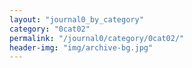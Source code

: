 ```yaml
---
layout: "journal0_by_category"
category: "0cat02"
permalink: "/journal0/category/0cat02/"
header-img: "img/archive-bg.jpg"
---
```


